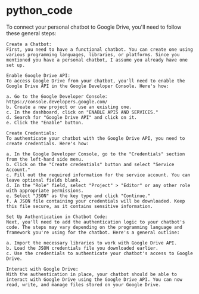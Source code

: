 # python_code
To connect your personal chatbot to Google Drive, you'll need to follow these general steps:

    Create a Chatbot:
    First, you need to have a functional chatbot. You can create one using various programming languages, libraries, or platforms. Since you mentioned you have a personal chatbot, I assume you already have one set up.

    Enable Google Drive API:
    To access Google Drive from your chatbot, you'll need to enable the Google Drive API in the Google Developer Console. Here's how:

    a. Go to the Google Developer Console: https://console.developers.google.com/
    b. Create a new project or use an existing one.
    c. In the dashboard, click on "ENABLE APIS AND SERVICES."
    d. Search for "Google Drive API" and click on it.
    e. Click the "Enable" button.

    Create Credentials:
    To authenticate your chatbot with the Google Drive API, you need to create credentials. Here's how:

    a. In the Google Developer Console, go to the "Credentials" section from the left-hand side menu.
    b. Click on the "Create credentials" button and select "Service Account."
    c. Fill out the required information for the service account. You can leave optional fields blank.
    d. In the "Role" field, select "Project" > "Editor" or any other role with appropriate permissions.
    e. Select "JSON" as the key type and click "Continue."
    f. A JSON file containing your credentials will be downloaded. Keep this file secure, as it contains sensitive information.

    Set Up Authentication in Chatbot Code:
    Next, you'll need to add the authentication logic to your chatbot's code. The steps may vary depending on the programming language and framework you're using for the chatbot. Here's a general outline:

    a. Import the necessary libraries to work with Google Drive API.
    b. Load the JSON credentials file you downloaded earlier.
    c. Use the credentials to authenticate your chatbot's access to Google Drive.

    Interact with Google Drive:
    With the authentication in place, your chatbot should be able to interact with Google Drive using the Google Drive API. You can now read, write, and manage files stored on your Google Drive.
